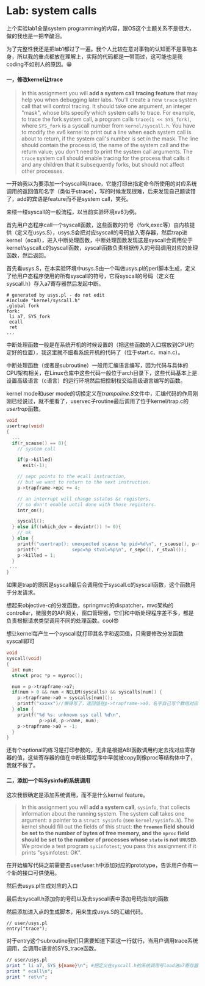 # Lab: system calls

上个实验lab1全是system programming的内容，跟OS这个主题关系不是很大，做的我也是一把辛酸泪。

为了完整性我还是把lab1都过了一遍。我个人比较在意对事物的认知而不是事物本身，所以我的重点都放在理解上，实际的代码都是一带而过，这可能也是我coding不如别人的原因。😁

#### 一，修改kernel让trace

> In this assignment you will **add a system call** **tracing feature** that may help you when debugging later labs. You'll create a new `trace` system call that will control tracing. It should take one argument, an integer "mask", whose bits specify which system calls to trace. For example, to trace the fork system call, a program calls `trace(1 << SYS_fork)`, where `SYS_fork` is a syscall number from `kernel/syscall.h`. You have to modify the xv6 kernel to print out a line when each system call is about to return, if the system call's number is set in the mask. The line should contain the process id, the name of the system call and the return value; you don't need to print the system call arguments. The `trace` system call should enable tracing for the process that calls it and any children that it subsequently forks, but should not affect other processes.

一开始我以为要添加一个syscall叫trace，它能打印出指定命令所使用的对应系统调用的返回值和名字（类似于strace），写的时候发现很难，后来发现自己题读错了，add的宾语是feature而不是system call，笑死。

来缕一缕syscall的一般流程，以当前实验环境xv6为例。

首先用户态程序call一个syscall函数，这些函数的符号（fork,exec等）由内核提供（定义在usys.S），usys.S会把对应syscall的号码放入寄存器，然后trap进kernel（ecall），进入中断处理函数，中断处理函数发现这是syscall会调用位于kernel/syscall.c的syscall函数，syscall函数负责根据传入的号码调用对应的处理函数，然后返回。

首先看usys.S，在本实验环境中usys.S由一个叫做usys.pl的perl脚本生成，定义了给用户态程序使用的所有syscall的符号，它将syscall的号码（定义在syscall.h）存入a7寄存器然后发起中断。

```assembly
# generated by usys.pl - do not edit
#include "kernel/syscall.h"
.global fork
fork:
 li a7, SYS_fork
 ecall
 ret
...
```

中断处理函数一般是在系统开机的时候设置的（把这些函数的入口摆放到CPU约定好的位置），我这里就不细看系统开机的代码了（位于start.c、main.c）。

中断处理函数（或者是subroutine）一般用汇编语言编写，因为代码与具体的CPU架构相关，在Linux仓库中这些代码一般位于arch目录下，这些代码基本上是设置高级语言（c语言）的运行环境然后把控制权交给高级语言编写的函数。

kernel mode和user mode的切换定义在*trampoline.S*文件中，汇编代码的作用刚刚已经说过，就不细看了，uservec子routine最后调用了位于kernel/trap.c的*usertrap*函数。

```c
void
usertrap(void)
{
  ...
  if(r_scause() == 8){
    // system call

    if(p->killed)
      exit(-1);

    // sepc points to the ecall instruction,
    // but we want to return to the next instruction.
    p->trapframe->epc += 4;

    // an interrupt will change sstatus &c registers,
    // so don't enable until done with those registers.
    intr_on();

    syscall();
  } else if((which_dev = devintr()) != 0){
    // ok
  } else {
    printf("usertrap(): unexpected scause %p pid=%d\n", r_scause(), p->pid);
    printf("            sepc=%p stval=%p\n", r_sepc(), r_stval());
    p->killed = 1;
  }
 ...
}
```

如果是trap的原因是syscall最后会调用位于syscall.c的syscall函数，这个函数用于分发请求。

想起来objective-c的分发函数，springmvc的dispatcher，mvc架构的controller，微服务的API网关，窗口管理器，它们和中断处理程序差不多，都是负责根据请求类型调用不同的处理函数。cool😎

想让kernel每产生一个syscall就打印其名字和返回值，只需要修改分发函数syscall即可

```c
void
syscall(void)
{
  int num;
  struct proc *p = myproc();

  num = p->trapframe->a7;
  if(num > 0 && num < NELEM(syscalls) && syscalls[num]) {
    p->trapframe->a0 = syscalls[num]();
    printf("xxxxx")//懒得写了，返回值在p->trapframe->a0，名字自己写个数组对应就好。
  } else {
    printf("%d %s: unknown sys call %d\n",
            p->pid, p->name, num);
    p->trapframe->a0 = -1;
  }
}

```

还有个optional的练习是打印参数的，无非是根据ABI函数调用约定去找对应寄存器的值，这些寄存器的值在中断处理程序中早就被copy到像proc等结构体中了，我就不做了。

#### 二，添加一个叫Sysinfo的系统调用

这次我很确定是添加系统调用，而不是什么kernel feature。

> In this assignment you will **add a system call**, `sysinfo`, that collects information about the running system. The system call takes one argument: a pointer to a `struct sysinfo` (see `kernel/sysinfo.h`). The kernel should fill out the fields of this struct: **the `freemem` field should be set to the number of bytes of free memory, and the `nproc` field should be set to the number of processes whose `state` is not `UNUSED`**. We provide a test program `sysinfotest`; you pass this assignment if it prints "sysinfotest: OK".

在开始编写代码之前需要去user/user.h中添加对应的prototype，告诉用户你有一个新的接口可供使用。

然后去usys.pl生成对应的入口

最后去syscall.h添加你的号码以及去syscall表中添加号码指向的函数



然后添加进入点的生成脚本，用来生成usys.S的汇编代码。

```
// user/usys.pl
entry("trace");
```

对于entry这个subroutine我们只需要知道下面这一行就行，当用户调用trace系统调用，会调用c语言的SYS_trace函数。

```perl
// user/usys.pl
print " li a7, SYS_${name}\n"; #把定义在syscall.h的系统调用号load进a7寄存器
print " ecall\n";
print " ret\n";
```

